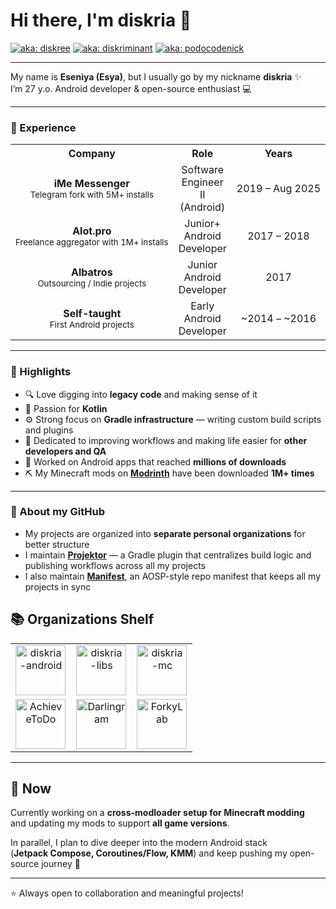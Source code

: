 # Hi there, I'm diskria 👋

[![aka: diskree](https://img.shields.io/badge/🌀_aka-diskree-blue)](#)
[![aka: diskriminant](https://img.shields.io/badge/∑_aka-diskriminant-purple)](#)
[![aka: podocodenick](https://img.shields.io/badge/👾_aka-podocodenick-green)](#)

---

My name is **Eseniya (Esya)**, but I usually go by my nickname **diskria** ✨  
I’m 27 y.o. Android developer & open-source enthusiast 💻

---

### 💼 Experience

<table>
  <tr>
    <th>Company</th>
    <th>Role</th>
    <th>Years</th>
    <th>Links</th>
  </tr>
  <tr>
    <td align="center">
      <div style="display:flex; align-items:center; justify-content:center; gap:6px;">
        <div>
          <div><b>iMe Messenger</b></div>
          <div style="font-size:smaller; white-space:nowrap;">Telegram fork with 5M+ installs</div>
        </div>
      </div>
    </td>
    <td align="center">Software Engineer II (Android)</td>
    <td align="center" style="white-space:nowrap;">2019 – Aug 2025</td>
    <td align="center">
      <a href="https://play.google.com/store/apps/details?id=com.iMe.android" target="_blank">
        <img src="https://img.shields.io/badge/Get%20it%20on-Google%20Play-black?logo=google-play&logoColor=white" alt="Google Play"/>
      </a>
    </td>
  </tr>
  <tr>
  <td align="center">
    <div><b>Alot.pro</b></div>
    <div style="font-size:smaller; white-space:nowrap;">Freelance aggregator with 1M+ installs</div>
  </td>
  <td align="center">Junior+ Android Developer</td>
  <td align="center">2017 – 2018</td>
  <td align="center">
    <a href="https://play.google.com/store/apps/details?id=alot.pro.alotpro" target="_blank">
      <img src="https://img.shields.io/badge/Get%20it%20on-Google%20Play-black?logo=google-play&logoColor=white" alt="Google Play"/>
    </a>
  </td>
</tr>
<tr>
  <td align="center">
    <div><b>Albatros</b></div>
    <div style="font-size:smaller; white-space:nowrap;">Outsourcing / Indie projects</div>
  </td>
  <td align="center">Junior Android Developer</td>
  <td align="center">2017</td>
  <td align="center">
    <a href="https://apkpure.com/ru/%D1%81%D0%B8%D0%BC%D1%83%D0%BB%D1%8F%D1%82%D0%BE%D1%80-%D1%80%D0%BE%D0%BA-%D0%B7%D0%B2%D0%B5%D0%B7%D0%B4%D1%8B/ru.albatros.rocksimulator" target="_blank">
      <img src="https://img.shields.io/badge/Download%20on-APKPure-3DDC84?logo=android&logoColor=white" alt="APKPure"/>
    </a>
  </td>
</tr>
<tr>
  <td align="center">
    <div><b>Self-taught</b></div>
    <div style="font-size:smaller; white-space:nowrap;">First Android projects</div>
  </td>
  <td align="center">Early Android Developer</td>
  <td align="center">~2014 – ~2016</td>
  <td align="center">
    <a href="https://github.com/diskria-legacy">
      <img src="https://img.shields.io/badge/organization-diskria--legacy-lightgrey?logo=github" alt="Legacy"/>
    </a>
  </td>
</tr>
</table>

---

### 🚀 Highlights
- 🔍 Love digging into **legacy code** and making sense of it
- 💜 Passion for **Kotlin**
- ⚙️ Strong focus on **Gradle infrastructure** — writing custom build scripts and plugins
- 🤝 Dedicated to improving workflows and making life easier for **other developers and QA**
- 📱 Worked on Android apps that reached **millions of downloads**
- ⛏️ My Minecraft mods on [**Modrinth**](https://modrinth.com/user/diskria/mods) have been downloaded **1M+ times**

---

### 📂 About my GitHub
- My projects are organized into **separate personal organizations** for better structure  
- I maintain [**Projektor**](https://github.com/diskria/projektor) — a Gradle plugin that centralizes build logic and publishing workflows across all my projects  
- I also maintain [**Manifest**](https://github.com/diskria/manifest), an AOSP-style repo manifest that keeps all my projects in sync

## 📚 Organizations Shelf

<table align="center">
  <tr>
    <td align="center" width="33%">
      <a href="https://github.com/diskria-android" title="diskria-android">
        <img src="https://github.com/diskria-android.png" width="80" height="80" alt="diskria-android"/>
      </a>
    </td>
    <td align="center" width="33%">
      <a href="https://github.com/diskria-libs" title="diskria-libs">
        <img src="https://github.com/diskria-libs.png" width="80" height="80" alt="diskria-libs"/>
      </a>
    </td>
    <td align="center" width="33%">
      <a href="https://github.com/diskria-mc" title="diskria-mc">
        <img src="https://github.com/diskria-mc.png" width="80" height="80" alt="diskria-mc"/>
      </a>
    </td>
  </tr>
  <tr>
    <td align="center" width="33%">
      <a href="https://github.com/AchieveToDo" title="AchieveToDo">
        <img src="https://github.com/AchieveToDo.png" width="80" height="80" alt="AchieveToDo"/>
      </a>
    </td>
    <td align="center" width="33%">
      <a href="https://github.com/Darlingram" title="Darlingram">
        <img src="https://github.com/Darlingram.png" width="80" height="80" alt="Darlingram"/>
      </a>
    </td>
    <td align="center" width="33%">
      <a href="https://github.com/ForkyLab" title="ForkyLab">
        <img src="https://github.com/ForkyLab.png" width="80" height="80" alt="ForkyLab"/>
      </a>
    </td>
  </tr>
</table>

---

## 🌱 Now
Currently working on a **cross-modloader setup for Minecraft modding**  
and updating my mods to support **all game versions**.  

In parallel, I plan to dive deeper into the modern Android stack  
(**Jetpack Compose, Coroutines/Flow, KMM**) and keep pushing my open-source journey 🌟

---

⭐ Always open to collaboration and meaningful projects!  
